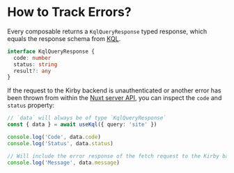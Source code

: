 # How to Track Errors?

Every composable returns a `KqlQueryResponse` typed response, which equals the response schema from [KQL](https://github.com/getkirby/kql).

```ts
interface KqlQueryResponse {
  code: number
  status: string
  result?: any
}
```

If the request to the Kirby backend is unauthenticated or another error has been thrown from within the [Nuxt server API](/guide/how-it-works), you can inspect the `code` and `status` property:

```ts
// `data` will always be of type `KqlQueryResponse`
const { data } = await useKql({ query: 'site' })

console.log('Code', data.code)
console.log('Status', data.status)

// Will include the error response of the fetch request to the Kirby backend
console.log('Message', data.message)
```
